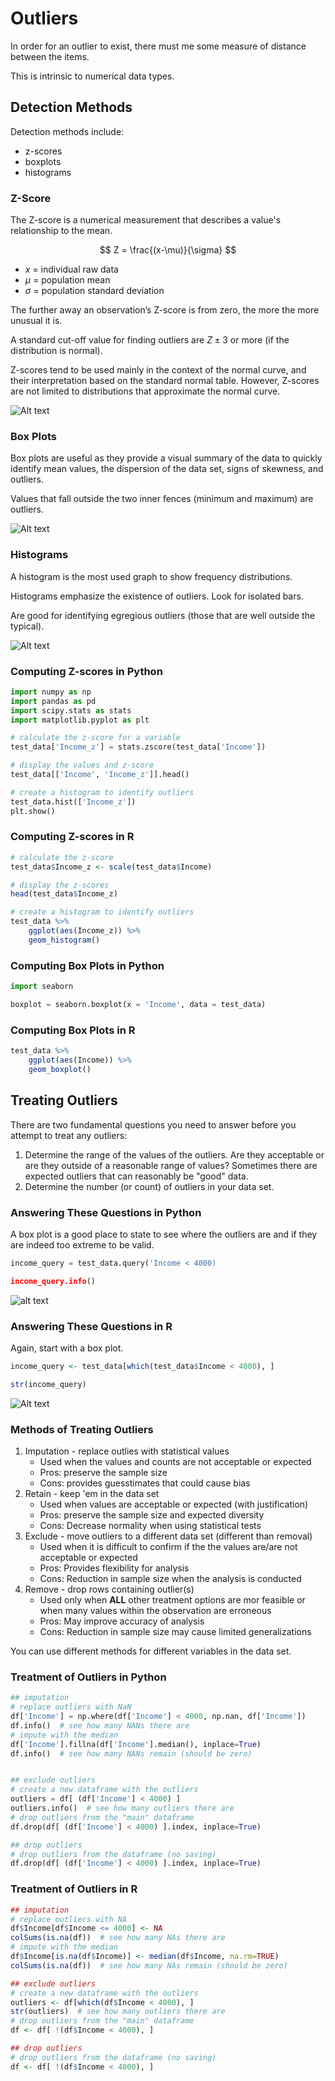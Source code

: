 # Outliers

In order for an outlier to exist, there must me some measure of distance between the items.

This is intrinsic to numerical data types.

## Detection Methods

Detection methods include:

* z-scores
* boxplots
* histograms

### Z-Score

The Z-score is a numerical measurement that describes a value's relationship to the mean.

$$
Z = \frac{(x-\mu)}{\sigma}
$$

* $x$ = individual raw data
* $\mu$ = population mean
* $\sigma$ = population standard deviation

The further away an observation’s Z-score is from zero, the more
the more unusual it is.

A standard cut-off value for finding outliers are $Z \pm 3$ or more (if the distribution is normal).

Z-scores tend to be used mainly in the context of the normal curve, and their interpretation based on the standard normal table. However, Z-scores are not limited to distributions that approximate the normal curve.

![Alt text](images/z_score.png)

### Box Plots

Box plots are useful as they provide a visual summary of the data to quickly identify mean values, the dispersion of the data set, signs of skewness, and outliers.

Values that fall outside the two inner fences (minimum and maximum) are outliers.

![Alt text](images/boxplot.png)

### Histograms

A histogram is the most used graph to show frequency distributions.

Histograms emphasize the existence of outliers. Look for isolated bars.

Are good for identifying egregious outliers (those that are well outside the typical).

![Alt text](images/histogram.png)

### Computing Z-scores in Python

```python
import numpy as np
import pandas as pd
import scipy.stats as stats
import matplotlib.pyplot as plt

# calculate the z-score for a variable
test_data['Income_z'] = stats.zscore(test_data['Income'])

# display the values and z-score
test_data[['Income', 'Income_z']].head()

# create a histogram to identify outliers
test_data.hist(['Income_z'])
plt.show()
```

### Computing Z-scores in R

```r
# calculate the z-score
test_data$Income_z <- scale(test_data$Income)

# display the z-scores
head(test_data$Income_z)

# create a histogram to identify outliers
test_data %>%
    ggplot(aes(Income_z)) %>%
    geom_histogram()
```

### Computing Box Plots in Python

```python
import seaborn

boxplot = seaborn.boxplot(x = 'Income', data = test_data)
```

### Computing Box Plots in R

```r
test_data %>%
    ggplot(aes(Income)) %>%
    geom_boxplot()
```

## Treating Outliers

There are two fundamental questions you need to answer before you attempt to treat any outliers:

1. Determine the range of the values of the outliers. Are they acceptable or are they outside of a reasonable range of values? Sometimes there are expected outliers that can reasonably be "good" data.
2. Determine the number (or count) of outliers in your data set.

### Answering These Questions in Python

A box plot is a good place to state to see where the outliers are and if they are indeed too extreme to be valid.

```python
income_query = test_data.query('Income < 4000)

income_query.info()
```

![alt text](images/python_outliers.png)
### Answering These Questions in R

Again, start with a box plot.

```r
income_query <- test_data[which(test_data$Income < 4000), ]

str(income_query)
```

![Alt text](images/r_outliers.png)

### Methods of Treating Outliers

1. Imputation - replace outlies with statistical values
    * Used when the values and counts are not acceptable or expected
    * Pros: preserve the sample size
    * Cons: provides guesstimates that could cause bias
2. Retain - keep 'em in the data set
    * Used when values are acceptable or expected (with justification)
    * Pros: preserve the sample size and expected diversity
    * Cons: Decrease normality when using statistical tests
3. Exclude - move outliers to a different data set (different than removal)
    * Used when it is difficult to confirm if the the values are/are not acceptable or expected
    * Pros: Provides flexibility for analysis
    * Cons: Reduction in sample size when the analysis is conducted
4. Remove - drop rows containing outlier(s)
    * Used only when **ALL** other treatment options are mor feasible or when many values within the observation are erroneous
    * Pros: May improve accuracy of analysis
    * Cons: Reduction in sample size may cause limited generalizations

You can use different methods for different variables in the data set.

### Treatment of Outliers in Python

```python
## imputation
# replace outliers with NaN
df['Income'] = np.where(df['Income'] < 4000, np.nan, df['Income'])
df.info()  # see how many NANs there are
# impute with the median
df['Income'].fillna(df['Income'].median(), inplace=True)
df.info()  # see how many NANs remain (should be zero)


## exclude outliers
# create a new dataframe with the outliers
outliers = df[ (df['Income'] < 4000) ]
outliers.info()  # see how many outliers there are
# drop outliers from the "main" dataframe
df.drop(df[ (df['Income'] < 4000) ].index, inplace=True)

## drop outliers
# drop outliers from the dataframe (no saving)
df.drop(df[ (df['Income'] < 4000) ].index, inplace=True)
```

### Treatment of Outliers in R

```r
## imputation
# replace outliers with NA
df$Income[df$Income <= 4000] <- NA
colSums(is.na(df))  # see how many NAs there are
# impute with the median
df$Income[is.na(df$Income)] <- median(df$Income, na.rm=TRUE)
colSums(is.na(df))  # see how many NAs remain (should be zero)

## exclude outliers
# create a new dataframe with the outliers
outliers <- df[which(df$Income < 4000), ]
str(outliers)  # see how many outliers there are
# drop outliers from the "main" dataframe
df <- df[ !(df$Income < 4000), ]

## drop outliers
# drop outliers from the dataframe (no saving)
df <- df[ !(df$Income < 4000), ]
```
